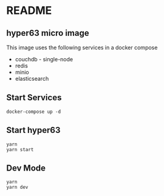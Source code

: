 # README

## hyper63 micro image

This image uses the following services in a docker compose

- couchdb - single-node
- redis
- minio
- elasticsearch

## Start Services

```
docker-compose up -d
```

## Start hyper63

```
yarn
yarn start
```

## Dev Mode

```
yarn
yarn dev
```
